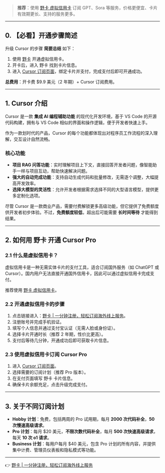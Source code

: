 > **推荐**：使用 [野卡 虚拟信用卡](https://bit.ly/bewildcard) 订阅 GPT、Sora 等服务，价格更便宜、卡片有效期更长、支持的服务更多。

---

## 0. 【必看】开通步骤简述

升级 Cursor 的步骤 **简要总结** 如下：

1. 使用 [野卡](https://bit.ly/bewildcard) 开通虚拟信用卡。
2. 开卡后，进入 野卡 找到卡片信息。
3. 进入 [Cursor 订阅页面](https://www.cursor.com/pricing)，绑定卡片并支付，完成支付后即可开通成功。

**总费用**：开卡费 $9.9 美元（2 年期）+ Cursor 订阅费用。

---

## 1. Cursor 介绍

Cursor 是一款 **集成 AI 编程辅助功能** 的现代化开发环境，基于 VS Code 的开源代码构建，拥有与 VS Code 相似的界面和操作逻辑，便于开发者快速上手。

作为一款划时代的产品，Cursor 的每个功能都体现出对程序员工作流程的深入理解，交互设计自然流畅。

### 核心功能

- **项目 RAG 问答功能**：实时理解项目上下文，直接回答开发者问题，像智能助手一样与项目互动，帮助快速解决问题。
- **强大的自动完成功能**：支持自动生成代码和批量修改，无需逐个调整，大幅提高开发效率。
- **选择大模型的灵活性**：允许开发者根据需求选择不同的大型语言模型，提供更多定制化选项。

尽管 Cursor 是一款商业产品，需要付费解锁更多高级功能，但它提供了免费额度供开发者初步体验。不过，**免费额度较低**，超出后可能需要 **长时间等待** 才能得到结果。

---

## 2. 如何用 野卡 开通 Cursor Pro

### 2.1 什么是虚拟信用卡？

虚拟信用卡是一种无需实体卡片的支付工具，适合订阅国外服务（如 ChatGPT 或 Cursor）。国内用户无法直接开通国外信用卡，因此可以通过虚拟信用卡完成支付。

推荐使用 [野卡 虚拟信用卡](https://bit.ly/bewildcard)。

### 2.2 开通虚拟信用卡的步骤

1. 点击链接进入：[野卡 | 一分钟注册，轻松订阅海外线上服务](https://bit.ly/bewildcard)。
2. 注册账号并完成手机验证。
3. 填写个人信息并通过支付宝认证（无需人脸或身份证）。
4. 选择卡片开通时长（推荐 2 年期，性价比更高）。
5. 支付后等待几分钟，开通成功后即可获取卡片信息。

### 2.3 使用虚拟信用卡订阅 Cursor Pro

1. 进入 [Cursor 订阅页面](https://www.cursor.com/pricing)。
2. 选择需要的订阅计划（推荐 Pro 版本）。
3. 在支付页面填写 野卡 卡片信息。
4. 确保卡片余额充足，点击升级完成支付。

---

## 3. 关于不同订阅计划

- **Hobby 计划**：免费，包括两周的 Pro 试用期，每月 **2000 次代码补全**，**50 次慢速高级请求**。
- **Pro 计划**：每月 $20 美元，**不限次数代码补全**，每月 **500 次快速高级请求**，每天 **10 次 o1 请求**。
- **Business 计划**：每用户每月 $40 美元，包含 Pro 计划的所有内容，并提供集中计费、管理员仪表板和隐私模式等功能。

---

👉 [野卡 | 一分钟注册，轻松订阅海外线上服务](https://bit.ly/bewildcard)